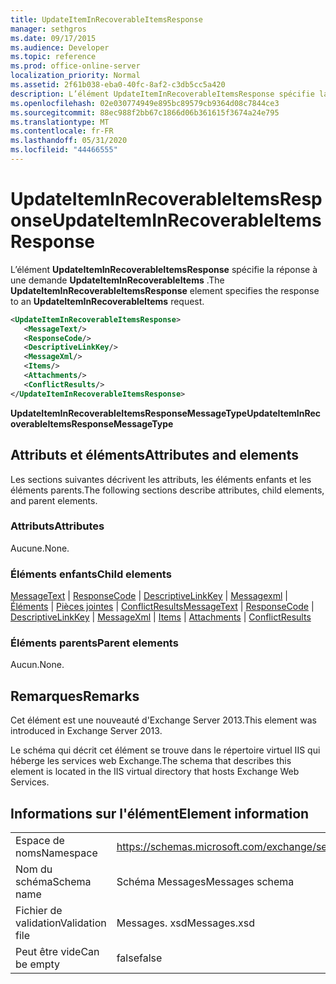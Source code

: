 ```yaml
---
title: UpdateItemInRecoverableItemsResponse
manager: sethgros
ms.date: 09/17/2015
ms.audience: Developer
ms.topic: reference
ms.prod: office-online-server
localization_priority: Normal
ms.assetid: 2f61b038-eba0-40fc-8af2-c3db5cc5a420
description: L’élément UpdateItemInRecoverableItemsResponse spécifie la réponse à une demande UpdateItemInRecoverableItems.
ms.openlocfilehash: 02e030774949e895bc89579cb9364d08c7844ce3
ms.sourcegitcommit: 88ec988f2bb67c1866d06b361615f3674a24e795
ms.translationtype: MT
ms.contentlocale: fr-FR
ms.lasthandoff: 05/31/2020
ms.locfileid: "44466555"
---
```

# <a name="updateiteminrecoverableitemsresponse"></a><span data-ttu-id="2a5f7-103">UpdateItemInRecoverableItemsResponse</span><span class="sxs-lookup"><span data-stu-id="2a5f7-103">UpdateItemInRecoverableItemsResponse</span></span>

<span data-ttu-id="2a5f7-104">L’élément **UpdateItemInRecoverableItemsResponse** spécifie la réponse à une demande **UpdateItemInRecoverableItems** .</span><span class="sxs-lookup"><span data-stu-id="2a5f7-104">The **UpdateItemInRecoverableItemsResponse** element specifies the response to an **UpdateItemInRecoverableItems** request.</span></span> 
  
```XML
<UpdateItemInRecoverableItemsResponse>
   <MessageText/>
   <ResponseCode/>
   <DescriptiveLinkKey/>
   <MessageXml/>
   <Items/>
   <Attachments/>
   <ConflictResults/>
</UpdateItemInRecoverableItemsResponse>
```

 <span data-ttu-id="2a5f7-105">**UpdateItemInRecoverableItemsResponseMessageType**</span><span class="sxs-lookup"><span data-stu-id="2a5f7-105">**UpdateItemInRecoverableItemsResponseMessageType**</span></span>
## <a name="attributes-and-elements"></a><span data-ttu-id="2a5f7-106">Attributs et éléments</span><span class="sxs-lookup"><span data-stu-id="2a5f7-106">Attributes and elements</span></span>

<span data-ttu-id="2a5f7-107">Les sections suivantes décrivent les attributs, les éléments enfants et les éléments parents.</span><span class="sxs-lookup"><span data-stu-id="2a5f7-107">The following sections describe attributes, child elements, and parent elements.</span></span>
  
### <a name="attributes"></a><span data-ttu-id="2a5f7-108">Attributs</span><span class="sxs-lookup"><span data-stu-id="2a5f7-108">Attributes</span></span>

<span data-ttu-id="2a5f7-109">Aucune.</span><span class="sxs-lookup"><span data-stu-id="2a5f7-109">None.</span></span>
  
### <a name="child-elements"></a><span data-ttu-id="2a5f7-110">Éléments enfants</span><span class="sxs-lookup"><span data-stu-id="2a5f7-110">Child elements</span></span>

<span data-ttu-id="2a5f7-111">[MessageText](messagetext.md)  |  [ResponseCode](responsecode.md)  |  [DescriptiveLinkKey](descriptivelinkkey.md)  |  [Messagexml](messagexml.md)  |  [Éléments](items.md)  |  [Pièces jointes](attachments-ex15websvcsotherref.md)  |  [ConflictResults](conflictresults.md)</span><span class="sxs-lookup"><span data-stu-id="2a5f7-111">[MessageText](messagetext.md) | [ResponseCode](responsecode.md) | [DescriptiveLinkKey](descriptivelinkkey.md) | [MessageXml](messagexml.md) | [Items](items.md) | [Attachments](attachments-ex15websvcsotherref.md) | [ConflictResults](conflictresults.md)</span></span>
  
### <a name="parent-elements"></a><span data-ttu-id="2a5f7-112">Éléments parents</span><span class="sxs-lookup"><span data-stu-id="2a5f7-112">Parent elements</span></span>

<span data-ttu-id="2a5f7-113">Aucun.</span><span class="sxs-lookup"><span data-stu-id="2a5f7-113">None.</span></span>
  
## <a name="remarks"></a><span data-ttu-id="2a5f7-114">Remarques</span><span class="sxs-lookup"><span data-stu-id="2a5f7-114">Remarks</span></span>

<span data-ttu-id="2a5f7-115">Cet élément est une nouveauté d'Exchange Server 2013.</span><span class="sxs-lookup"><span data-stu-id="2a5f7-115">This element was introduced in Exchange Server 2013.</span></span>
  
<span data-ttu-id="2a5f7-116">Le schéma qui décrit cet élément se trouve dans le répertoire virtuel IIS qui héberge les services web Exchange.</span><span class="sxs-lookup"><span data-stu-id="2a5f7-116">The schema that describes this element is located in the IIS virtual directory that hosts Exchange Web Services.</span></span>
  
## <a name="element-information"></a><span data-ttu-id="2a5f7-117">Informations sur l'élément</span><span class="sxs-lookup"><span data-stu-id="2a5f7-117">Element information</span></span>

|||
|:-----|:-----|
|<span data-ttu-id="2a5f7-118">Espace de noms</span><span class="sxs-lookup"><span data-stu-id="2a5f7-118">Namespace</span></span>  <br/> |https://schemas.microsoft.com/exchange/services/2006/messages  <br/> |
|<span data-ttu-id="2a5f7-119">Nom du schéma</span><span class="sxs-lookup"><span data-stu-id="2a5f7-119">Schema name</span></span>  <br/> |<span data-ttu-id="2a5f7-120">Schéma Messages</span><span class="sxs-lookup"><span data-stu-id="2a5f7-120">Messages schema</span></span>  <br/> |
|<span data-ttu-id="2a5f7-121">Fichier de validation</span><span class="sxs-lookup"><span data-stu-id="2a5f7-121">Validation file</span></span>  <br/> |<span data-ttu-id="2a5f7-122">Messages. xsd</span><span class="sxs-lookup"><span data-stu-id="2a5f7-122">Messages.xsd</span></span>  <br/> |
|<span data-ttu-id="2a5f7-123">Peut être vide</span><span class="sxs-lookup"><span data-stu-id="2a5f7-123">Can be empty</span></span>  <br/> |<span data-ttu-id="2a5f7-124">false</span><span class="sxs-lookup"><span data-stu-id="2a5f7-124">false</span></span>  <br/> |
   

